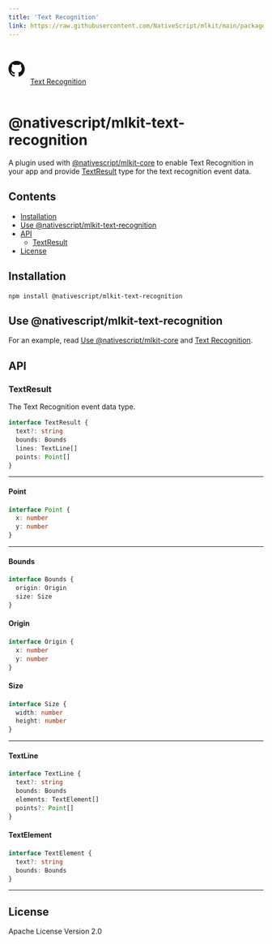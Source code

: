 ```yaml
---
title: 'Text Recognition'
link: https://raw.githubusercontent.com/NativeScript/mlkit/main/packages/mlkit-text-recognition/README.md
---
```


<div style="width: 100%; padding: 1.2em 0em">
	<img alt="github logo" src="../assets/images/github/GitHub-Mark-32px.png" style="display: inline; margin: 1em 0.5em 1em 0em">
	<a href="https://github.com/NativeScript/mlkit/tree/main/packages/mlkit-text-recognition" target="_blank" noopener>Text Recognition</a>
</div>

# @nativescript/mlkit-text-recognition

A plugin used with [@nativescript/mlkit-core](../mlkit-core) to enable Text Recognition in your app and provide [TextResult](#textresult) type for the text recognition event data.

## Contents

- [Installation](#installation)
- [Use @nativescript/mlkit-text-recognition](#use-nativescriptmlkit-text-recognition)
- [API](#api)
  - [TextResult](#textresult)
- [License](#license)

## Installation

```cli
npm install @nativescript/mlkit-text-recognition
```

## Use @nativescript/mlkit-text-recognition

For an example, read [Use @nativescript/mlkit-core](../mlkit-core#use-nativescriptmlkit-core) and [Text Recognition](../mlkit-core#text-recognition).

## API

### TextResult

The Text Recognition event data type.

```ts
interface TextResult {
  text?: string
  bounds: Bounds
  lines: TextLine[]
  points: Point[]
}
```

---

#### Point

```ts
interface Point {
  x: number
  y: number
}
```

---

#### Bounds

```ts
interface Bounds {
  origin: Origin
  size: Size
}
```

#### Origin

```ts
interface Origin {
  x: number
  y: number
}
```

#### Size

```ts
interface Size {
  width: number
  height: number
}
```

---

#### TextLine

```ts
interface TextLine {
  text?: string
  bounds: Bounds
  elements: TextElement[]
  points?: Point[]
}
```

#### TextElement

```ts
interface TextElement {
  text?: string
  bounds: Bounds
}
```

---

## License

Apache License Version 2.0

